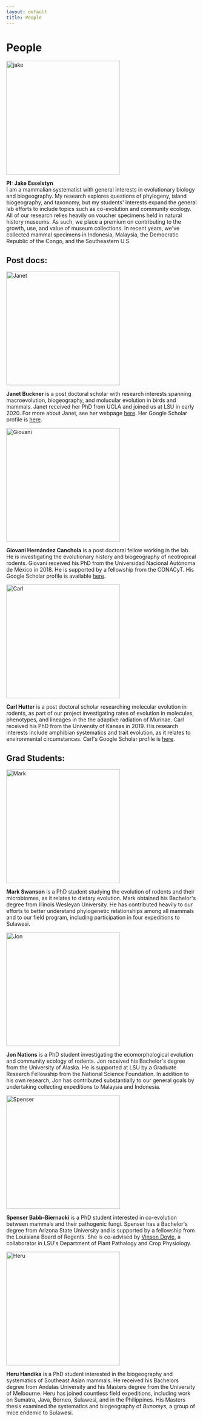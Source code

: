 ```yaml
---
layout: default
title: People
---
```

# People
<div markdown="1">
<img src="images/jake.jpg" class="left" alt="jake" width="300">

**PI: Jake Esselstyn**  
I am a mammalian systematist with general interests in evolutionary biology and biogeography. My research explores questions of phylogeny, island biogeography, and taxonomy, but my students' interests expand the general lab efforts to include topics such as co-evolution and community ecology. All of our research relies heavily on voucher specimens held in natural history museums. As such, we place a premium on contributing to the growth, use, and value of museum collections. In recent years, we've collected mammal specimens in Indonesia, Malaysia, the Democratic Republic of the Congo, and the Southeastern U.S.
</div>

## Post docs:
<div markdown="1">
<img src="images/janet.jpg" class="left" alt="Janet" width="300">

**Janet Buckner** is a post doctoral scholar with research interests spanning macroevolution, biogeography, and molucular evolution in birds and mammals. Janet received her PhD from UCLA and joined us at LSU in early 2020. For more about Janet, see her webpage [here](https://black2nature.weebly.com/). Her Google Scholar profile is [here](https://scholar.google.com/citations?user=zmtii3oAAAAJ&hl=en&oi=ao).

<img src="images/giovani.jpg" class="left" alt="Giovani" width="300">

**Giovani Hernández Canchola** is a post doctoral fellow working in the lab. He is investigating the evolutionary history and biogeography of neotropical rodents. Giovani received his PhD from the Universidad Nacional Autónoma de México in 2018. He is supported by a fellowship from the CONACyT. His Google Scholar profile is available [here](https://scholar.google.com/citations?hl=en&user=B6rbNOEAAAAJ&view_op=list_works).
</div>

<div markdown="1">
<img src="images/carl.JPG" class="left" alt="Carl" width="300">

**Carl Hutter** is a post doctoral scholar researching molecular evolution in rodents, as part of our project investigating rates of evolution in molecules, phenotypes, and lineages in the the adaptive radiation of Murinae. Carl received his PhD from the University of Kansas in 2019. His research interests include amphibian systematics and trait evolution, as it relates to environmental circumstances. Carl's Google Scholar profile is [here](https://scholar.google.com/citations?user=iVRhKXQAAAAJ&hl=en&oi=ao).
</div>

## Grad Students:
<div markdown="1">
<img src="images/Mark.jpg" class="left" alt="Mark" width="300">  

**Mark Swanson** is a PhD student studying the evolution of rodents and their microbiomes, as it relates to dietary evolution. Mark obtained his Bachelor's degree from Illinois Wesleyan University. He has contributed heavily to our efforts to better understand phylogenetic relationships among all mammals and to our field program, including participation in four expeditions to Sulawesi.  
</div>

<div markdown="1">
<img src="images/jon.jpg" class="left" alt="Jon" width="300">  

**Jon Nations** is a PhD student investigating the ecomorphological evolution and community ecology of rodents. Jon received his Bachelor's degree from the University of Alaska. He is supported at LSU by a Graduate Research Fellowship from the National Science Foundation.  In addition to his own research, Jon has contributed substantially to our general goals by undertaking collecting expeditions to Malaysia and Indonesia.
</div>

<div markdown="1">
<img src="images/spenser.jpg" class="left" alt="Spenser" width="300">  

**Spenser Babb-Biernacki** is a PhD student interested in co-evolution between mammals and their pathogenic fungi. Spenser has a Bachelor's degree from Arizona State University and is supported by a fellowship from the Louisiana Board of Regents. She is co-advised by [Vinson Doyle](https://www.lsu.edu/agriculture/plant/about/faculty-staff/doyle.php), a collaborator in LSU's Department of Plant Pathalogy and Crop Physiology.  
</div>

<div markdown="1">
<img src="images/heru.jpg" class="left" alt="Heru" width="300">  

**Heru Handika** is a PhD student interested in the biogeography and systematics of Southeast Asian mammals. He received his Bachelors degree from Andalas University and his Masters degree from the University of Melbourne. Heru has joined countless field expeditions, including work on Sumatra, Java, Borneo, Sulawesi, and in the Philippines. His Masters thesis examined the systematics and biogeography of *Bunomys*, a group of mice endemic to Sulawesi.    
</div>
